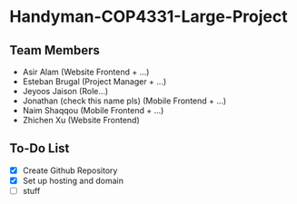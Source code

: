 # Handyman-COP4331-Large-Project
## Team Members

- Asir Alam (Website Frontend + ...)
- Esteban Brugal (Project Manager + ...)
- Jeyoos Jaison (Role...)
- Jonathan (check this name pls) (Mobile Frontend + ...)
- Naim Shaqqou (Mobile Frontend + ...)
- Zhichen Xu (Website Frontend)

## To-Do List
- [x] Create Github Repository
- [x] Set up hosting and domain
- [ ] stuff
